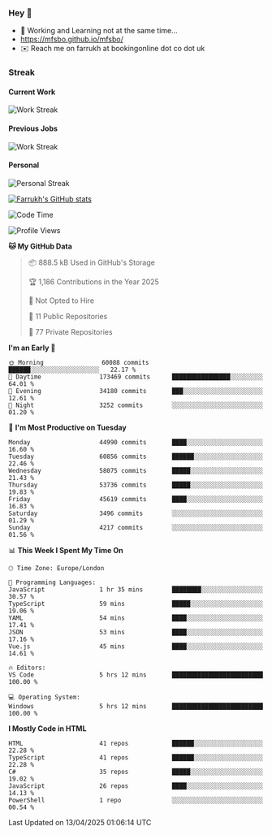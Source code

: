 ### Hey 👋

- 🏃 Working and Learning not at the same time...
- https://mfsbo.github.io/mfsbo/
- ✉️ Reach me on farrukh at bookingonline dot co dot uk

### Streak
#### Current Work
![Work Streak](https://streak-stats.demolab.com/?user=mfsbo)
#### Previous Jobs
![Work Streak](https://streak-stats.demolab.com/?user=farrukhcw)
#### Personal
![Personal Streak](https://streak-stats.demolab.com/?user=farrukhsubhani)

[![Farrukh's GitHub stats](https://github-readme-stats.vercel.app/api?username=mfsbo&hide=stars&count_private=true)](https://github.com/mfsbo/)

<!--START_SECTION:waka-->
![Code Time](http://img.shields.io/badge/Code%20Time-916%20hrs%2016%20mins-blue)

![Profile Views](http://img.shields.io/badge/Profile%20Views-0-blue)

**🐱 My GitHub Data** 

> 📦 888.5 kB Used in GitHub's Storage 
 > 
> 🏆 1,186 Contributions in the Year 2025
 > 
> 🚫 Not Opted to Hire
 > 
> 📜 11 Public Repositories 
 > 
> 🔑 77 Private Repositories 
 > 
**I'm an Early 🐤** 

```text
🌞 Morning                60088 commits       ██████░░░░░░░░░░░░░░░░░░░   22.17 % 
🌆 Daytime                173469 commits      ████████████████░░░░░░░░░   64.01 % 
🌃 Evening                34180 commits       ███░░░░░░░░░░░░░░░░░░░░░░   12.61 % 
🌙 Night                  3252 commits        ░░░░░░░░░░░░░░░░░░░░░░░░░   01.20 % 
```
📅 **I'm Most Productive on Tuesday** 

```text
Monday                   44990 commits       ████░░░░░░░░░░░░░░░░░░░░░   16.60 % 
Tuesday                  60856 commits       ██████░░░░░░░░░░░░░░░░░░░   22.46 % 
Wednesday                58075 commits       █████░░░░░░░░░░░░░░░░░░░░   21.43 % 
Thursday                 53736 commits       █████░░░░░░░░░░░░░░░░░░░░   19.83 % 
Friday                   45619 commits       ████░░░░░░░░░░░░░░░░░░░░░   16.83 % 
Saturday                 3496 commits        ░░░░░░░░░░░░░░░░░░░░░░░░░   01.29 % 
Sunday                   4217 commits        ░░░░░░░░░░░░░░░░░░░░░░░░░   01.56 % 
```


📊 **This Week I Spent My Time On** 

```text
🕑︎ Time Zone: Europe/London

💬 Programming Languages: 
JavaScript               1 hr 35 mins        ████████░░░░░░░░░░░░░░░░░   30.57 % 
TypeScript               59 mins             █████░░░░░░░░░░░░░░░░░░░░   19.06 % 
YAML                     54 mins             ████░░░░░░░░░░░░░░░░░░░░░   17.41 % 
JSON                     53 mins             ████░░░░░░░░░░░░░░░░░░░░░   17.16 % 
Vue.js                   45 mins             ████░░░░░░░░░░░░░░░░░░░░░   14.61 % 

🔥 Editors: 
VS Code                  5 hrs 12 mins       █████████████████████████   100.00 % 

💻 Operating System: 
Windows                  5 hrs 12 mins       █████████████████████████   100.00 % 
```

**I Mostly Code in HTML** 

```text
HTML                     41 repos            ██████░░░░░░░░░░░░░░░░░░░   22.28 % 
TypeScript               41 repos            ██████░░░░░░░░░░░░░░░░░░░   22.28 % 
C#                       35 repos            █████░░░░░░░░░░░░░░░░░░░░   19.02 % 
JavaScript               26 repos            ████░░░░░░░░░░░░░░░░░░░░░   14.13 % 
PowerShell               1 repo              ░░░░░░░░░░░░░░░░░░░░░░░░░   00.54 % 
```




 Last Updated on 13/04/2025 01:06:14 UTC
<!--END_SECTION:waka-->
<!--
**mfsbo/mfsbo** is a ✨ _special_ ✨ repository because its `README.md` (this file) appears on your GitHub profile.

Here are some ideas to get you started:

- 🔭 I’m currently working on ...
- 🌱 I’m currently learning ...
- 👯 I’m looking to collaborate on ...
- 🤔 I’m looking for help with ...
- 💬 Ask me about ...
- 📫 How to reach me: ...
- 😄 Pronouns: ...
- ⚡ Fun fact: ...
-->
